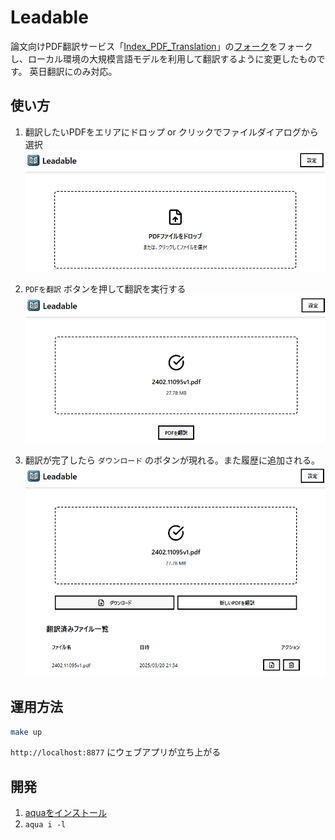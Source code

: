 # Leadable

論文向けPDF翻訳サービス「[Index_PDF_Translation](https://github.com/Mega-Gorilla/Index_PDF_Translation)」の[フォーク](https://github.com/chitsii/Index_PDF_Translation)をフォークし、ローカル環境の大規模言語モデルを利用して翻訳するように変更したものです。
英日翻訳にのみ対応。

## 使い方

1. 翻訳したいPDFをエリアにドロップ or クリックでファイルダイアログから選択
   ![1](docs/images/1.png)

2. `PDFを翻訳` ボタンを押して翻訳を実行する
   ![2](docs/images/2.png)

3. 翻訳が完了したら `ダウンロード` のボタンが現れる。また履歴に追加される。  
   ![3](docs/images/3.png)

## 運用方法

```sh
make up
```

`http://localhost:8877` にウェブアプリが立ち上がる

## 開発

1. [aquaをインストール](https://aquaproj.github.io/docs/install)
2. `aqua i -l`
